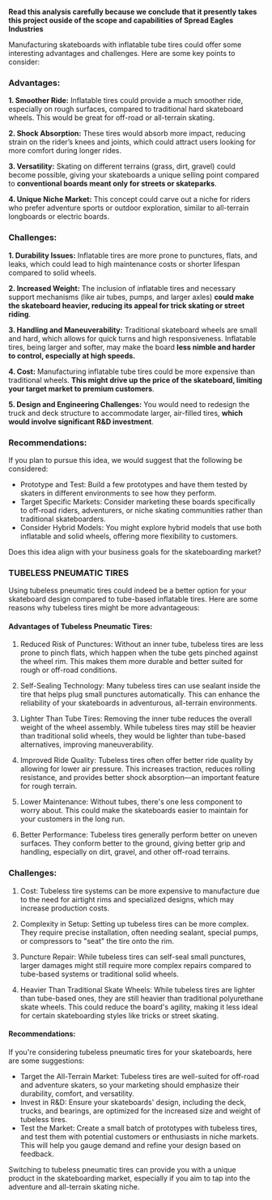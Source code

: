 **Read this analysis carefully because we conclude that it presently takes this project ouside of the scope and capabilities of Spread Eagles Industries**


Manufacturing skateboards with inflatable tube tires could offer some interesting advantages and challenges. Here are some key points to consider:

### Advantages:

**1. Smoother Ride:** Inflatable tires could provide a much smoother ride, especially on rough surfaces, compared to traditional hard skateboard wheels. This would be great for off-road or all-terrain skating.

**2. Shock Absorption:** These tires would absorb more impact, reducing strain on the rider’s knees and joints, which could attract users looking for more comfort during longer rides.

**3. Versatility:** Skating on different terrains (grass, dirt, gravel) could become possible, giving your skateboards a unique selling point compared to **conventional boards meant only for streets or skateparks**.

**4. Unique Niche Market:** This concept could carve out a niche for riders who prefer adventure sports or outdoor exploration, similar to all-terrain longboards or electric boards.

### Challenges:

**1. Durability Issues:** Inflatable tires are more prone to punctures, flats, and leaks, which could lead to high maintenance costs or shorter lifespan compared to solid wheels.

**2. Increased Weight:** The inclusion of inflatable tires and necessary support mechanisms (like air tubes, pumps, and larger axles) **could make the skateboard heavier, reducing its appeal for trick skating or street riding**.

**3. Handling and Maneuverability:** Traditional skateboard wheels are small and hard, which allows for quick turns and high responsiveness. Inflatable tires, being larger and softer, may make the board **less nimble and harder to control, especially at high speeds.**

**4. Cost:** Manufacturing inflatable tube tires could be more expensive than traditional wheels. **This might drive up the price of the skateboard, limiting your target market to premium customers**.

**5. Design and Engineering Challenges:** You would need to redesign the truck and deck structure to accommodate larger, air-filled tires, **which would involve significant R&D investment**.

### Recommendations:

If you plan to pursue this idea, we would suggest that the following be considered:

- Prototype and Test: Build a few prototypes and have them tested by skaters in different environments to see how they perform.
- Target Specific Markets: Consider marketing these boards specifically to off-road riders, adventurers, or niche skating communities rather than traditional skateboarders.
- Consider Hybrid Models: You might explore hybrid models that use both inflatable and solid wheels, offering more flexibility to customers.

Does this idea align with your business goals for the skateboarding market?

### TUBELESS PNEUMATIC TIRES

Using tubeless pneumatic tires could indeed be a better option for your skateboard design compared to tube-based inflatable tires. Here are some reasons why tubeless tires might be more advantageous:

#### Advantages of Tubeless Pneumatic Tires:

1. Reduced Risk of Punctures: Without an inner tube, tubeless tires are less prone to pinch flats, which happen when the tube gets pinched against the wheel rim. This makes them more durable and better suited for rough or off-road conditions.

2. Self-Sealing Technology: Many tubeless tires can use sealant inside the tire that helps plug small punctures automatically. This can enhance the reliability of your skateboards in adventurous, all-terrain environments.

3. Lighter Than Tube Tires: Removing the inner tube reduces the overall weight of the wheel assembly. While tubeless tires may still be heavier than traditional solid wheels, they would be lighter than tube-based alternatives, improving maneuverability.

4. Improved Ride Quality: Tubeless tires often offer better ride quality by allowing for lower air pressure. This increases traction, reduces rolling resistance, and provides better shock absorption—an important feature for rough terrain.

5. Lower Maintenance: Without tubes, there's one less component to worry about. This could make the skateboards easier to maintain for your customers in the long run.

6. Better Performance: Tubeless tires generally perform better on uneven surfaces. They conform better to the ground, giving better grip and handling, especially on dirt, gravel, and other off-road terrains.

### Challenges:

1. Cost: Tubeless tire systems can be more expensive to manufacture due to the need for airtight rims and specialized designs, which may increase production costs.

2. Complexity in Setup: Setting up tubeless tires can be more complex. They require precise installation, often needing sealant, special pumps, or compressors to "seat" the tire onto the rim.

3. Puncture Repair: While tubeless tires can self-seal small punctures, larger damages might still require more complex repairs compared to tube-based systems or traditional solid wheels.

4. Heavier Than Traditional Skate Wheels: While tubeless tires are lighter than tube-based ones, they are still heavier than traditional polyurethane skate wheels. This could reduce the board's agility, making it less ideal for certain skateboarding styles like tricks or street skating.

#### Recommendations:

If you're considering tubeless pneumatic tires for your skateboards, here are some suggestions:

- Target the All-Terrain Market: Tubeless tires are well-suited for off-road and adventure skaters, so your marketing should emphasize their durability, comfort, and versatility.
- Invest in R&D: Ensure your skateboards' design, including the deck, trucks, and bearings, are optimized for the increased size and weight of tubeless tires.
- Test the Market: Create a small batch of prototypes with tubeless tires, and test them with potential customers or enthusiasts in niche markets. This will help you gauge demand and refine your design based on feedback.

Switching to tubeless pneumatic tires can provide you with a unique product in the skateboarding market, especially if you aim to tap into the adventure and all-terrain skating niche.
